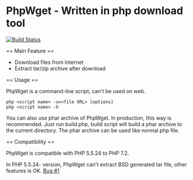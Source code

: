 # PhpWget - Written in php download tool

[![Build Status](https://travis-ci.org/RazeSoldier/PhpWget.svg?branch=master)](https://travis-ci.org/RazeSoldier/PhpWget)

== Main Feature ==
* Download files from Internet
* Extract tar/zip archive after download

== Usage ==

PhpWget is a command-line script, can't be used on web.

```
php <script name> -u=<file URL> [options]
php <script name> -h
```

You can also use phar archive of PhpWget. In production, this way is recommended.
Just run build.php, build script will build a phar archive to the current directory.
The phar archive can be used like normal php file.

== Compatibility ==

PhpWget is compatible with PHP 5.5.24 to PHP 7.2.

In PHP 5.5.24- version, PhpWget can't extract BSD generated tar file, other features is OK. [Bug #1](https://github.com/RazeSoldier/PhpWget/issues/1)